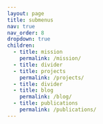 ```yaml
---
layout: page
title: submenus
nav: true
nav_order: 8
dropdown: true
children:
  - title: mission
    permalink: /mission/
  - title: divider
  - title: projects
    permalink: /projects/
  - title: divider
  - title: blog
    permalink: /blog/
  - title: publications
    permalink: /publications/
---
```

